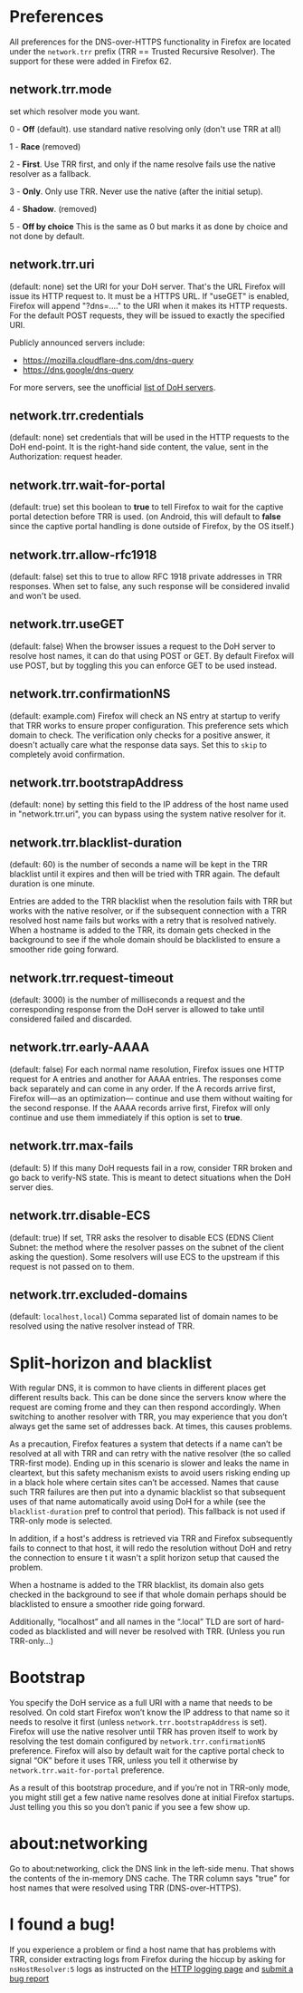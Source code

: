 # Preferences

All preferences for the DNS-over-HTTPS functionality in Firefox are located under the `network.trr` prefix (TRR == Trusted Recursive Resolver). The support for these were added in Firefox 62.

## network.trr.mode 
set which resolver mode you want.

0 - **Off** (default). use standard native resolving only (don't use TRR at all)

1 - **Race** (removed)

2 - **First**. Use TRR first, and only if the name resolve fails use the native resolver as a fallback.

3 - **Only**. Only use TRR. Never use the native (after the initial setup).

4 - **Shadow**. (removed)

5 - **Off by choice** This is the same as 0 but marks it as done by choice and not done by default.

## network.trr.uri

(default: none) set the URI for your DoH server. That's the URL Firefox will issue its HTTP request to. It must be a HTTPS URL. If "useGET" is enabled, Firefox will append "?dns=...." to the URI when it makes its HTTP requests. For the default POST requests, they will be issued to exactly the specified URI.

Publicly announced servers include:
- https://mozilla.cloudflare-dns.com/dns-query
- https://dns.google/dns-query

For more servers, see the unofficial [list of DoH servers](https://github.com/curl/curl/wiki/DNS-over-HTTPS).

## network.trr.credentials

(default: none) set credentials that will be used in the HTTP requests to the DoH end-point. It is the right-hand side content, the value, sent in the Authorization: request header.

## network.trr.wait-for-portal

(default: true) set this boolean to **true** to tell Firefox to wait for the captive portal detection before TRR is used. (on Android, this will default to **false** since the captive portal handling is done outside of Firefox, by the OS itself.)

## network.trr.allow-rfc1918

(default: false) set this to true to allow RFC 1918 private addresses in TRR responses. When set to false, any such response will be considered invalid and won't be used.

## network.trr.useGET

(default: false) When the browser issues a request to the DoH server to resolve host names, it can do that using POST or GET. By default Firefox will use POST, but by toggling this you can enforce GET to be used instead.

## network.trr.confirmationNS

(default: example.com) Firefox will check an NS entry at startup to verify that TRR works to ensure proper configuration. This preference sets which domain to check. The verification only checks for a positive answer, it doesn't actually care what the response data says. Set this to `skip` to completely avoid confirmation.

## network.trr.bootstrapAddress

(default: none) by setting this field to the IP address of the host name used in "network.trr.uri", you can bypass using the system native resolver for it.

## network.trr.blacklist-duration

(default: 60) is the number of seconds a name will be kept in the TRR blacklist until it expires and then will be tried with TRR again. The default duration is one minute.

Entries are added to the TRR blacklist when the resolution fails with TRR but works with the native resolver, or if the subsequent connection with a TRR resolved host name fails but works with a retry that is resolved natively. When a hostname is added to the TRR, its domain gets checked in the background to see if the whole domain should be blacklisted to ensure a smoother ride going forward.

## network.trr.request-timeout

(default: 3000) is the number of milliseconds a request and the corresponding response from the DoH server is allowed to take until considered failed and discarded.

## network.trr.early-AAAA

(default: false) For each normal name resolution, Firefox issues one HTTP request for A entries and another for AAAA entries. The responses come back separately and can come in any order. If the A records arrive first, Firefox will—as an optimization— continue and use them without waiting for the second response. If the AAAA records arrive first, Firefox will only continue and use them immediately if this option is set to **true**.

## network.trr.max-fails

(default: 5) If this many DoH requests fail in a row, consider TRR broken and go back to verify-NS state. This is meant to detect situations when the DoH server dies.

## network.trr.disable-ECS

(default: true) If set, TRR asks the resolver to disable ECS (EDNS Client Subnet: the method where the resolver passes on the subnet of the client asking the question). Some resolvers will use ECS to the upstream if this request is not passed on to them.

## network.trr.excluded-domains

(default: `localhost,local`) Comma separated list of domain names to be resolved using the native resolver instead of TRR.

# Split-horizon and blacklist

With regular DNS, it is common to have clients in different places get different results back. This can be done since the servers know where the request are coming frome and they can then respond accordingly. When switching to another resolver with TRR, you may experience that you don’t always get the same set of addresses back. At times, this causes problems.

As a precaution, Firefox features a system that detects if a name can’t be resolved at all with TRR and can retry with the native resolver (the so called TRR-first mode). Ending up in this scenario is slower and leaks the name in cleartext, but this safety mechanism exists to avoid users risking ending up in a black hole where certain sites can’t be accessed. Names that cause such TRR failures are then put into a dynamic blacklist so that subsequent uses of that name automatically avoid using DoH for a while (see the `blacklist-duration` pref to control that period). This fallback is not used if TRR-only mode is selected.

In addition, if a host's address is retrieved via TRR and Firefox subsequently fails to connect to that host, it will redo the resolution without DoH and retry the connection to ensure t it wasn't a split horizon setup that caused the problem.

When a hostname is added to the TRR blacklist, its domain also gets checked in the background to see if that whole domain perhaps should be blacklisted to ensure a smoother ride going forward.

Additionally, “localhost” and all names in the “.local” TLD are sort of hard-coded as blacklisted and will never be resolved with TRR. (Unless you run TRR-only…)

# Bootstrap

You specify the DoH service as a full URI with a name that needs to be resolved. On cold start Firefox won’t know the IP address to that name so it needs to resolve it first (unless `network.trr.bootstrapAddress` is set). Firefox will use the native resolver until TRR has proven itself to work by resolving the test domain configured by `network.trr.confirmationNS` preference. Firefox will also by default wait for the captive portal check to signal “OK” before it uses TRR, unless you tell it otherwise by `network.trr.wait-for-portal` preference.

As a result of this bootstrap procedure, and if you’re not in TRR-only mode, you might still get  a few native name resolves done at initial Firefox startups. Just telling you this so you don’t panic if you see a few show up.

# about:networking

Go to about:networking, click the DNS link in the left-side menu. That shows the contents of the in-memory DNS cache. The TRR column says "true" for host names that were resolved using TRR (DNS-over-HTTPS).

# I found a bug!

If you experience a problem or find a host name that has problems with TRR, consider extracting logs from Firefox during the hiccup by asking for `nsHostResolver:5` logs as instructed on the [HTTP logging page](https://developer.mozilla.org/en-US/docs/Mozilla/Debugging/HTTP_logging) and [submit a bug report](https://bugzilla.mozilla.org/enter_bug.cgi?assigned_to=nobody%40mozilla.org&bug_file_loc=http%3A%2F%2F&bug_ignored=0&bug_severity=normal&bug_status=NEW&cf_blocking_fennec=---&cf_fx_iteration=---&cf_fx_points=---&cf_platform_rel=---&cf_status_firefox59=---&cf_status_firefox60=---&cf_status_firefox61=affected&cf_status_firefox_esr52=---&cf_status_thunderbird_esr52=---&cf_tracking_firefox60=---&cf_tracking_firefox61=---&cf_tracking_firefox_esr52=---&cf_tracking_firefox_relnote=---&cf_tracking_thunderbird_esr52=---&component=Networking%3A%20DNS&contenttypemethod=autodetect&contenttypeselection=text%2Fplain&defined_groups=1&flag_type-203=X&flag_type-37=X&flag_type-4=X&flag_type-41=X&flag_type-5=X&flag_type-607=X&flag_type-721=X&flag_type-737=X&flag_type-787=X&flag_type-799=X&flag_type-800=X&flag_type-803=X&flag_type-835=X&flag_type-846=X&flag_type-855=X&flag_type-863=X&flag_type-864=X&flag_type-914=X&flag_type-916=X&form_name=enter_bug&maketemplate=Remember%20values%20as%20bookmarkable%20template&op_sys=Unspecified&priority=--&product=Core&rep_platform=Unspecified&target_milestone=---&version=Trunk)
